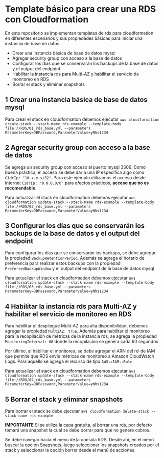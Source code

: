 # Template básico para crear una RDS con Cloudformation

En este repositorio se implementan templates de rds para cloudformation en diferentes escenarios y sus propiedades básicas para iniciar una instancia de base de datos.

- Crear una instancia básica de base de datos mysql
- Agregar security group con acceso a la base de datos
- Configurar los días que se conservarán los backups de la base de datos y el output del endpoint
- Habilitar la instancia rds para Multi-AZ y habilitar el servicio de monitoreo en RDS
- Borrar el stack y eliminar snapshots

## 1 Crear una instancia básica de base de datos mysql

Para crear el stack en cloudformation debemos ejecutar `aws cloudformation create-stack --stack-name rds-example --template-body file://RDS/01_rds_base.yml --parameters ParameterKey=DBPassword,ParameterValue=yNhs1234`

## 2 Agregar security group con acceso a la base de datos

Se agrega un security group con acceso al puerto mysql 3306. Como buena práctica, el acceso se debe dar a una IP específica algo como `CidrIp: "10.x.x.x/32"`. Para este ejemplo utilizamos el acceso desde internet `CidrIp: "0.0.0.0/0"` para efectos prácticos, **acceso que no es recomendable**.

Para actualizar el stack en cloudformation debemos ejecutar `aws cloudformation update-stack --stack-name rds-example --template-body file://RDS/02_rds_base.yml --parameters ParameterKey=DBPassword,ParameterValue=yNhs1234`

## 3 Configurar los días que se conservarán los backups de la base de datos y el output del endpoint

Para configurar los días que se conservarán los backups, se debe agregar la propiedad `BackupRetentionPeriod`. Además se agrega el horario de preferencia para realizar estos backups con la propiedad `PreferredBackupWindow` y el output del endpoint de la base de datos mysql.

Para actualizar el stack en cloudformation debemos ejecutar `aws cloudformation update-stack --stack-name rds-example --template-body file://RDS/03_rds_base.yml --parameters ParameterKey=DBPassword,ParameterValue=yNhs1234`

## 4 Habilitar la instancia rds para Multi-AZ y habilitar el servicio de monitoreo en RDS

Para habilitar el despliegue Multi-AZ para alta disponibilidad, debemos agregar la propiedad `MultiAZ: true`. Además para habilitar el monitoreo para la recopilación de métricas de la instancia rds, se agrega la propiedad `MonitoringInterval: 60` donde la recopilación se genera cada 60 segundos.

Por último, al habilitar el monitoreo, se debe agregar el ARN del rol de IAM que permite que RDS envíe métricas de monitoreo a Amazon CloudWatch Logs. Para aquello se agrega el recurso de tipo `AWS::IAM::Role`

Para actualizar el stack en cloudformation debemos ejecutar `aws cloudformation update-stack --stack-name rds-example --template-body file://RDS/04_rds_base.yml --parameters ParameterKey=DBPassword,ParameterValue=yNhs1234`

## 5 Borrar el stack y eliminar snapshots

Para borrar el stack se debe ejecutar `aws cloudformation delete-stack --stack-name rds-example` 

**IMPORTANTE**
Si se utiliza la capa gratuita, al borrar una rds, por defecto tomará una snapshot la cual se debe borrar para que no genere cobros.

Se debe navegar hacia el menu de la consola RDS. Desde ahí, en el menú buscar la opción Snapshots, luego seleccionar los snapshots creados por el stack y seleccionar la opción borrar desde el menú de acciones.
